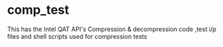 # comp_test
This has the Intel QAT API's Compression & decompression code ,test i/p files and shell scripts used for compression tests
